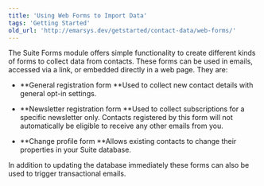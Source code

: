 ```yaml
---
title: 'Using Web Forms to Import Data'
tags: 'Getting Started'
old_url: 'http://emarsys.dev/getstarted/contact-data/web-forms/'
---
```


The Suite Forms module offers simple functionality to create different kinds of forms to collect data from contacts. These forms can be used in emails, accessed via a link, or embedded directly in a web page. They are:

- **General registration form **Used to collect new contact details with general opt-in settings.

- **Newsletter registration form **Used to collect subscriptions for a specific newsletter only. Contacts registered by this form will not automatically be eligible to receive any other emails from you.

- **Change profile form **Allows existing contacts to change their properties in your Suite database.
 
 In addition to updating the database immediately these forms can also be used to trigger transactional emails.